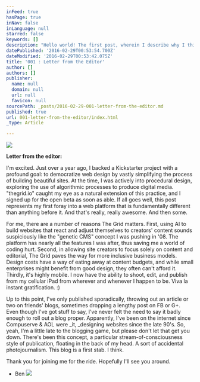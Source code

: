 ```yaml
---
inFeed: true
hasPage: true
inNav: false
inLanguage: null
starred: false
keywords: []
description: "Hello world! The first post, wherein I describe why I think The Grid is cool, and just why the hell I'm blogging."
datePublished: '2016-02-29T00:53:54.700Z'
dateModified: '2016-02-29T00:53:42.075Z'
title: '001 : Letter from the Editor'
author: []
authors: []
publisher:
  name: null
  domain: null
  url: null
  favicon: null
sourcePath: _posts/2016-02-29-001-letter-from-the-editor.md
published: true
url: 001-letter-from-the-editor/index.html
_type: Article

---
```

![](https://the-grid-user-content.s3-us-west-2.amazonaws.com/b26a8706-06d1-4c87-a727-b969d8b98fe3.jpg)

**Letter from the editor:**

I'm excited. Just over a year ago, I backed a Kickstarter project with a profound goal: to democratize web design by vastly simplifying the process of building beautiful sites. At the time, I was actively into procedural design, exploring the use of algorithmic processes to produce digital media. "thegrid.io" caught my eye as a natural extension of this practice, and I signed up for the open beta as soon as able. If all goes well, this post represents my first foray into a web platform that is fundamentally different than anything before it. And that's really, really awesome. And then some.

For me, there are a number of reasons The Grid matters. First, using AI to build websites that react and adjust themselves to creators' content sounds suspiciously like the "genetic CMS" concept I was pushing in '08\. The platform has nearly all the features I was after, thus saving me a world of coding hurt. Second, in allowing site creators to focus solely on content and editorial, The Grid paves the way for more inclusive business models. Design costs have a way of eating away at content budgets, and while small enterprises might benefit from good design, they often can't afford it. Thirdly, it's highly mobile. I now have the ability to shoot, edit, and publish from my cellular iPad from wherever and whenever I happen to be. Viva la instant gratification. :)

Up to this point, I've only published sporadically, throwing out an article or two on friends' blogs, sometimes dropping a lengthy post on FB or G+. Even though I've got stuff to say, I've never felt the need to say it badly enough to roll out a blog proper. Apparently, I've been on the internet since Compuserve & AOL were _it, _designing websites since the late 90's. So, yeah, I'm a little late to the blogging game, but please don't let that get you down. There's been this concept, a particular stream-of-consciousness style of publication, floating in the back of my head. A sort of accidental photojournalism. This blog is a first stab. I think.

Thank you for joining me for the ride. Hopefully I'll see you around.

- Ben
![](https://the-grid-user-content.s3-us-west-2.amazonaws.com/6d4d0e09-4e5c-4a57-9b20-b611172b628b.jpg)